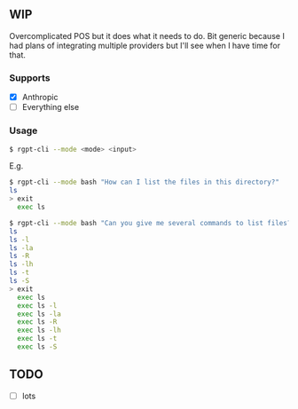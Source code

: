 ## WIP

Overcomplicated POS but it does what it needs to do.
Bit generic because I had plans of integrating multiple providers but I'll see when I have time for that.

### Supports
- [x] Anthropic
- [ ] Everything else

### Usage
```bash
$ rgpt-cli --mode <mode> <input>
```

E.g.

```bash
$ rgpt-cli --mode bash "How can I list the files in this directory?"
ls
> exit
  exec ls
```
```bash
$ rgpt-cli --mode bash "Can you give me several commands to list files?"
ls
ls -l
ls -la
ls -R
ls -lh
ls -t
ls -S
> exit
  exec ls
  exec ls -l
  exec ls -la
  exec ls -R
  exec ls -lh
  exec ls -t
  exec ls -S
```

## TODO
- [ ] lots
